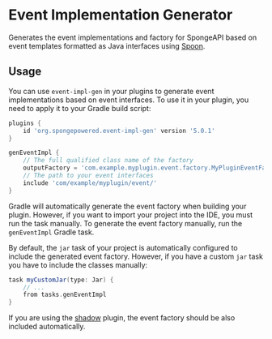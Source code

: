 # Event Implementation Generator

Generates the event implementations and factory for SpongeAPI based on event
templates formatted as Java interfaces using [Spoon](https://github.com/INRIA/spoon).

## Usage
You can use `event-impl-gen` in your plugins to generate event implementations based on event interfaces.
To use it in your plugin, you need to apply it to your Gradle build script:

```gradle
plugins {
    id 'org.spongepowered.event-impl-gen' version '5.0.1'
}

genEventImpl {
    // The full qualified class name of the factory
    outputFactory = 'com.example.myplugin.event.factory.MyPluginEventFactory'
    // The path to your event interfaces
    include 'com/example/myplugin/event/'
}
```

Gradle will automatically generate the event factory when building your plugin. However, if you want to
import your project into the IDE, you must run the task manually. To generate the event factory manually,
run the `genEventImpl` Gradle task.

By default, the `jar` task of your project is automatically configured to include the generated event factory.
However, if you have a custom `jar` task you have to include the classes manually:

```groovy
task myCustomJar(type: Jar) {
    // ...
    from tasks.genEventImpl
}
```

If you are using the [shadow](https://github.com/johnrengelman/shadow) plugin, the event factory should be
also included automatically.
